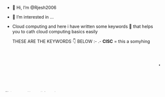 - 👋 Hi, I’m @Rjesh2006
- 👀 I’m interested in ...
- Cloud computing and here i have written some keywords 🔐 that helps you to cath cloud computing basics easily

   THESE ARE THE KEYWORDS 👇 BELOW :- 
.- **CISC** = this a somyhing
<html>
  
<marquee> <h1> THESE ARE THE KEYWORDS 👇 BELOW :-</h1> </marquee> 

</html>
  


<marquee direction="up">This text will scroll from bottom to top</marquee>
